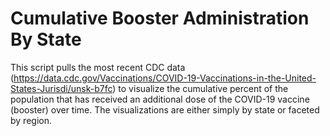 # Cumulative Booster Administration By State

This script pulls the most recent CDC data (https://data.cdc.gov/Vaccinations/COVID-19-Vaccinations-in-the-United-States-Jurisdi/unsk-b7fc) to visualize the cumulative percent of the population that has received an additional dose  of the COVID-19 vaccine (booster) over time. The visualizations are either simply by state or faceted by region.